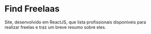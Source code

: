 # Find Freelaas
Site, desenvolvido em ReactJS, que lista profissionais disponíveis para realizar freelas e traz um breve resumo sobre eles.
